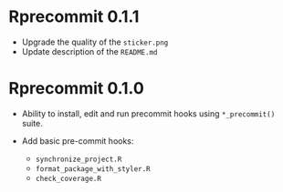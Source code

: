 # Rprecommit 0.1.1

* Upgrade the quality of the `sticker.png`
* Update description of the `README.md`


# Rprecommit 0.1.0

* Ability to install, edit and run precommit hooks using `*_precommit()` suite.
* Add basic pre-commit hooks:

    - `synchronize_project.R`
    - `format_package_with_styler.R`
    - `check_coverage.R`
